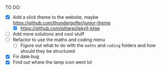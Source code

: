 TO DO:
- [x] Add a slick theme to the website, maybe https://github.com/thundergolfer/junior-theme
  - [x] https://github.com/piharpi/jekyll-klise
- [ ] Add more solutions and cool stuff
- [ ] Refactor to use the maths and coding menu
  - [ ] Figure out what to do with the `maths` and `coding` folders and how should they be structured
- [x] Fix date bug
- [x] Find out where the lamp icon went lol